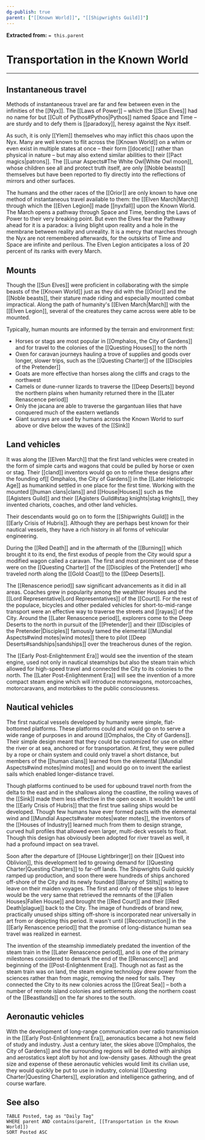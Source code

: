 ```yaml
---
dg-publish: true
parent: ["[[Known World]]", "[[Shipwrights Guild]]"]
---
```

**Extracted from:** `= this.parent`
# Transportation in the Known World

---

## Instantaneous travel

Methods of instantaneous travel are far and few between even in the infinities of the [[Nyx]]. The [[Laws of Power]] – which the [[Sun Elves]] had no name for but [[Cult of Pythos#Pythos|Pythos]] named Space and Time – are sturdy and to defy them is [[paradoxy]], heresy against the Nyx itself.

As such, it is only [[Ylem]] themselves who may inflict this chaos upon the Nyx. Many are well known to flit across the [[Known World]] on a whim or even exist in multiple states at once – their form [[docetic]] rather than physical in nature – but may also extend similar abilities to their [[Pact magics|patrons]]. The [[Lunar Aspects#The White Owl|White Owl moon]], whose children see all and protect truth itself, are only [[Noble beasts]] themselves but have been reported to fly directly into the reflections of mirrors and other surfaces.

The humans and the other races of the [[Orior]] are only known to have one method of instantaneous travel available to them: the [[Elven March|March]] through which the [[Elven Legion]] made [[nyxfall]] upon the Known World. The March opens a pathway through Space and Time, bending the Laws of Power to their very breaking point. But even the Elves fear the Pathway ahead for it is a paradox: a living blight upon reality and a hole in the membrane between reality and unreality. It is a mercy that marches through the Nyx are not remembered afterwards, for the outskirts of Time and Space are infinite and perilous. The Elven Legion anticipates a loss of 20 percent of its ranks with every March.

## Mounts

Though the [[Sun Elves]] were proficient in collaborating with the simple beasts of the [[Known World]] just as they did with the [[Orior]] and the [[Noble beasts]], their stature made riding and especially mounted combat impractical. Along the path of humanity's [[Elven March|March]] with the [[Elven Legion]], several of the creatures they came across were able to be mounted.

Typically, human mounts are informed by the terrain and environment first:
- Horses or stags are most popular in [[Omphalos, the City of Gardens]] and for travel to the colonies of the [[Questing Houses]] to the north
- Oxen for caravan journeys hauling a trove of supplies and goods over longer, slower trips, such as the [[Questing Charter]] of the [[Disciples of the Pretender]]
- Goats are more effective than horses along the cliffs and crags to the northwest
- Camels or dune-runner lizards to traverse the [[Deep Deserts]] beyond the northern plains when humanity returned there in the [[Later Renascence period]]
- Only the jacana are able to traverse the gargantuan lilies that have conquered much of the eastern wetlands
- Giant sunrays are used by humans across the Known World to surf above or dive below the waves of the [[Sink]]

## Land vehicles

It was along the [[Elven March]] that the first land vehicles were created in the form of simple carts and wagons that could be pulled by horse or oxen or stag. Their [[cland]] inventors would go on to refine these designs after the founding of[[ Omphalos, the City of Gardens]] in the [[Later Heliotropic Age]] as humankind settled in one place for the first time. Working with the mounted [[human clans|clans]] and [[House|Houses]] such as the [[Agisters Guild]] and their [[Agisters Guild#stag knights|stag knights]], they invented chariots, coaches, and other land vehicles.

Their descendants would go on to form the [[Shipwrights Guild]] in the [[Early Crisis of Hubris]]. Although they are perhaps best known for their nautical vessels, they have a rich history in all forms of vehicular engineering.

During the [[Red Death]] and in the aftermath of the [[Burning]] which brought it to its end, the first exodus of people from the City would spur a modified wagon called a caravan. The first and most prominent use of these were on the [[Questing Charter]] of the [[Disciples of the Pretender]] who traveled north along the [[Gold Coast]] to the [[Deep Deserts]].

The [[Renascence period]] saw significant advancements as it did in all areas. Coaches grew in popularity among the wealthier Houses and the [[Lord Representative|Lord Representatives]] of the [[Court]]. For the rest of the populace, bicycles and other pedaled vehicles for short-to-mid-range transport were an effective way to traverse the streets and [[rayas]] of the City. Around the [[Later Renascence period]], explorers come to the Deep Deserts to the north in pursuit of the [[Pretender]] and their [[Disciples of the Pretender|Disciples]] famously tamed the elemental [[Mundial Aspects#wind motes|wind motes]] there to pilot [[Deep Deserts#sandships|sandships]] over the treacherous dunes of the region.

The [[Early Post-Enlightenment Era]] would see the invention of the steam engine, used not only in nautical steamships but also the steam train which allowed for high-speed travel and connected the City to its colonies to the north. The [[Later Post-Enlightenment Era]] will see the invention of a more compact steam engine which will introduce motorwagons, motorcoaches, motorcaravans, and motorbikes to the public consciousness.

## Nautical vehicles

The first nautical vessels developed by humanity were simple, flat-bottomed platforms. These platforms could and would go on to serve a wide range of purposes in and around [[Omphalos, the City of Gardens]]. Their simple design meant that they could be customized for use on either the river or at sea, anchored or for transportation. At first, they were pulled by a rope or chain system and could only travel a short distance, but members of the [[human clans]] learned from the elemental [[Mundial Aspects#wind motes|mind motes]] and would go on to invent the earliest sails which enabled longer-distance travel.

Though platforms continued to be used for upbound travel north from the delta to the east and in the shallows along the coastline, the roiling waves of the [[Sink]] made them less effective in the open ocean. It wouldn’t be until the [[Early Crisis of Hubris]] that the first true sailing ships would be developed. Though few humans have ever formed pacts with the elemental wind and [[Mundial Aspects#water motes|water motes]], the inventors of the [[Houses of Industry]] learned much from them to design strange, curved hull profiles that allowed even larger, multi-deck vessels to float. Though this design has obviously been adopted for river travel as well, it had a profound impact on sea travel.

Soon after the departure of [[House Lightbringer]] on their [[Quest into Oblivion]], this development led to growing demand for [[Questing Charter|Questing Charters]] to far-off lands. The Shipwrights Guild quickly ramped up production, and soon there were hundreds of ships anchored off-shore of the City and its newly founded [[Barony of Stilts]] waiting to leave on their maiden voyages. The first and only of these ships to leave would be the very same that retrieved the remnants of the [[Fallen Houses|Fallen House]] and brought the [[Red Court]] and their [[Red Death|plague]] back to the City. The image of hundreds of brand new, practically unused ships sitting off-shore is incorporated near universally in art from or depicting this period. It wasn't until [[Reconstruction]] in the [[Early Renascence period]] that the promise of long-distance human sea travel was realized in earnest.

The invention of the steamship immediately predated the invention of the steam train in the [[Later Renascence period]], and is one of the primary milestones considered to demark the end of the [[Renascence]] and beginning of the [[Post-Enlightenment Era]]. Though not as fast as the steam train was on land, the steam engine technology drew power from the sciences rather than from magic, removing the need for sails. They connected the City to its new colonies across the [[Great Sea]] – both a number of remote island colonies and settlements along the northern coast of the [[Beastlands]] on the far shores to the south.

## Aeronautic vehicles

With the development of long-range communication over radio transmission in the [[Early Post-Enlightenment Era]], aeronautics became a hot new field of study and industry. Just a century later, the skies above [[Omphalos, the City of Gardens]] and the surrounding regions will be dotted with airships and aerostatics kept aloft by hot and low-density gases. Although the great size and expense of these aeronautic vehicles would limit its civilian use, they would quickly be put to use in industry, colonial [[Questing Charter|Questing Charters]], exploration and intelligence gathering, and of course warfare.

## See also
```dataview
TABLE Posted, tag as "Daily Tag"
WHERE parent AND contains(parent, [[Transportation in the Known World]])
SORT Posted ASC
```
